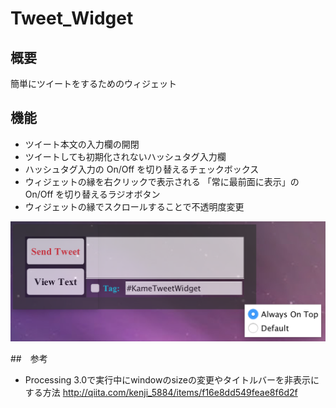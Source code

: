 # Tweet_Widget

## 概要
 簡単にツイートをするためのウィジェット
 
## 機能
 - ツイート本文の入力欄の開閉
 - ツイートしても初期化されないハッシュタグ入力欄
 - ハッシュタグ入力の On/Off を切り替えるチェックボックス
 - ウィジェットの縁を右クリックで表示される 「常に最前面に表示」の On/Off を切り替えるラジオボタン
 - ウィジェットの縁でスクロールすることで不透明度変更
 
![Tweet_Widget](https://github.com/Turtley60537/Tweet_Widget/blob/images/images/Tweet_Widget_screenshot.png "Tweet_Widget")

##　参考
 - Processing 3.0で実行中にwindowのsizeの変更やタイトルバーを非表示にする方法
  http://qiita.com/kenji_5884/items/f16e8dd549feae8f6d2f
